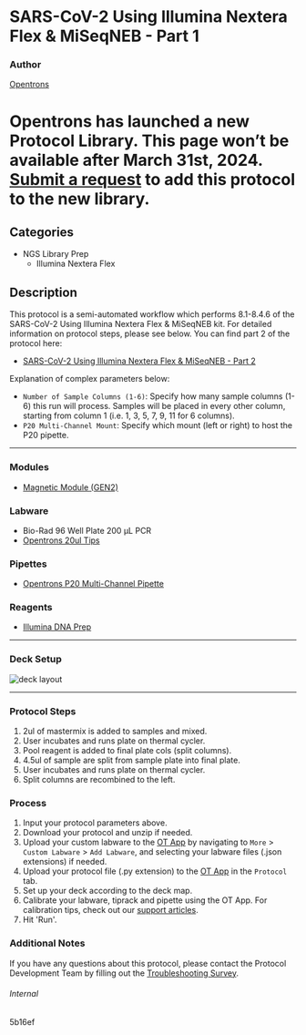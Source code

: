# SARS-CoV-2 Using Illumina Nextera Flex & MiSeqNEB - Part 1

### Author
[Opentrons](https://opentrons.com/)



# Opentrons has launched a new Protocol Library. This page won’t be available after March 31st, 2024. [Submit a request](https://docs.google.com/forms/d/e/1FAIpQLSdYYp9QCKow4nn0KlCVsMS3HX0eJ0N9O7-erajKvcpT0lWbSg/viewform) to add this protocol to the new library.

## Categories
* NGS Library Prep
	* Illumina Nextera Flex

## Description
This protocol is a semi-automated workflow which performs 8.1-8.4.6 of the SARS-CoV-2 Using Illumina Nextera Flex & MiSeqNEB kit. For detailed information on protocol steps, please see below. You can find part 2 of the protocol here:

* [SARS-CoV-2 Using Illumina Nextera Flex & MiSeqNEB - Part 2](https://protocols.opentrons.com/protocol/5b16ef)

Explanation of complex parameters below:
* `Number of Sample Columns (1-6)`: Specify how many sample columns (1-6) this run will process. Samples will be placed in every other column, starting from column 1 (i.e. 1, 3, 5, 7, 9, 11 for 6 columns).
* `P20 Multi-Channel Mount`: Specify which mount (left or right) to host the P20 pipette.


---

### Modules
* [Magnetic Module (GEN2)](https://shop.opentrons.com/collections/hardware-modules/products/magdeck)

### Labware
* Bio-Rad 96 Well Plate 200 µL PCR
* [Opentrons 20ul Tips](https://shop.opentrons.com/universal-filter-tips/)

### Pipettes
* [Opentrons P20 Multi-Channel Pipette](https://shop.opentrons.com/8-channel-electronic-pipette/)

### Reagents
* [Illumina DNA Prep](https://www.illumina.com/products/by-type/sequencing-kits/library-prep-kits/nextera-dna-flex.html)

---

### Deck Setup
![deck layout](https://opentrons-protocol-library-website.s3.amazonaws.com/custom-README-images/5b16ef/pt1/Screen+Shot+2022-04-14+at+2.39.58+PM.png)


---

### Protocol Steps
1. 2ul of mastermix is added to samples and mixed.
2. User incubates and runs plate on thermal cycler.
3. Pool reagent is added to final plate cols (split columns).
4. 4.5ul of sample are split from sample plate into final plate.
5. User incubates and runs plate on thermal cycler.
6. Split columns are recombined to the left.

### Process
1. Input your protocol parameters above.
2. Download your protocol and unzip if needed.
3. Upload your custom labware to the [OT App](https://opentrons.com/ot-app) by navigating to `More` > `Custom Labware` > `Add Labware`, and selecting your labware files (.json extensions) if needed.
4. Upload your protocol file (.py extension) to the [OT App](https://opentrons.com/ot-app) in the `Protocol` tab.
5. Set up your deck according to the deck map.
6. Calibrate your labware, tiprack and pipette using the OT App. For calibration tips, check out our [support articles](https://support.opentrons.com/en/collections/1559720-guide-for-getting-started-with-the-ot-2).
7. Hit 'Run'.

### Additional Notes
If you have any questions about this protocol, please contact the Protocol Development Team by filling out the [Troubleshooting Survey](https://protocol-troubleshooting.paperform.co/).

###### Internal
5b16ef
